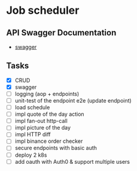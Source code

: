 # Job scheduler

## API Swagger Documentation

- [swagger](http://localhost:8080/swagger-ui/index.html)

## Tasks
- [x] CRUD
- [x] swagger
- [ ] logging (aop + endpoints)
- [ ] unit-test of the endpoint e2e (update endpoint)
- [ ] load schedule
- [ ] impl quote of the day action
- [ ] impl fan-out http-call
- [ ] impl picture of the day
- [ ] impl HTTP diff
- [ ] impl binance order checker
- [ ] secure endpoints with basic auth
- [ ] deploy 2 k8s
- [ ] add oauth with Auth0 & support multiple users